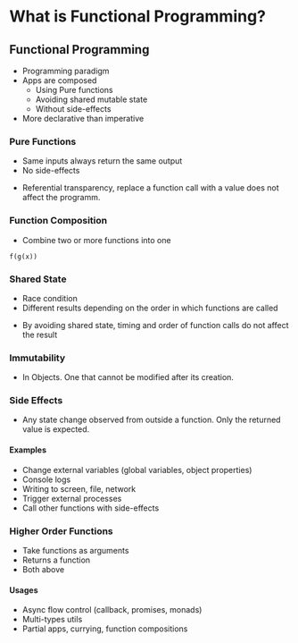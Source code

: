 # What is Functional Programming?

## Functional Programming
- Programming paradigm
- Apps are composed 
    - Using Pure functions
    - Avoiding shared mutable state
    - Without side-effects
- More declarative than imperative

### Pure Functions
- Same inputs always return the same output
- No side-effects

* Referential transparency, replace a function call with a value does not affect the programm.

### Function Composition
- Combine two or more functions into one
```
f(g(x))
```

### Shared State
- Race condition
- Different results depending on the order in which functions are called

* By avoiding shared state, timing and order of function calls do not affect the result

### Immutability
- In Objects. One that cannot be modified after its creation.

### Side Effects
- Any state change observed from outside a function. Only the returned value is expected.

#### Examples
- Change external variables (global variables, object properties)
- Console logs
- Writing to screen, file, network
- Trigger external processes
- Call other functions with side-effects

### Higher Order Functions
- Take functions as arguments
- Returns a function
- Both above

#### Usages
- Async flow control (callback, promises, monads)
- Multi-types utils
- Partial apps, currying, function compositions
